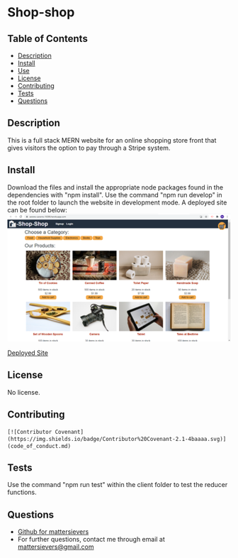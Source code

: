 
 
  # Shop-shop
  []()

  ## Table of Contents
  * [Description](#description)
  * [Install](#install)
  * [Use](#use)
  * [License](#license)
  * [Contributing](#contributing)
  * [Tests](#tests)
  * [Questions](#questions)

  ## Description
  This is a full stack MERN website for an online shopping store front that gives visitors the option to pay through a Stripe system.

  ## Install
  Download the files and install the appropriate node packages found in the dependencies with "npm install". Use the command "npm run develop" in the root folder to launch the website in development mode. A deployed site can be found below:
  ![homepage](./client/public/images/homepage.png)

  [Deployed Site](https://serene-caverns-16386.herokuapp.com/)  
  ## License
  No license.

  ## Contributing
    [![Contributor Covenant](https://img.shields.io/badge/Contributor%20Covenant-2.1-4baaaa.svg)](code_of_conduct.md)

  ## Tests
  Use the command "npm run test" within the client folder to test the reducer functions.
  
  ## Questions
  - [Github for mattersievers](http://www.github.com/mattersievers)
  - For further questions, contact me through email at mattersievers@gmail.com

